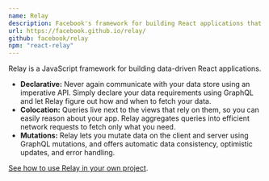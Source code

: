 ```yaml
---
name: Relay
description: Facebook's framework for building React applications that talk to a GraphQL backend.
url: https://facebook.github.io/relay/
github: facebook/relay
npm: "react-relay"
---
```


Relay is a JavaScript framework for building data-driven React applications.

- **Declarative:** Never again communicate with your data store using an imperative API. Simply declare your data requirements using GraphQL and let Relay figure out how and when to fetch your data.
- **Colocation:** Queries live next to the views that rely on them, so you can easily reason about your app. Relay aggregates queries into efficient network requests to fetch only what you need.
- **Mutations:** Relay lets you mutate data on the client and server using GraphQL mutations, and offers automatic data consistency, optimistic updates, and error handling.

[See how to use Relay in your own project](https://relay.dev/docs/en/introduction-to-relay).
